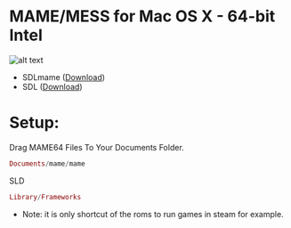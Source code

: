 MAME/MESS for Mac OS X - 64-bit Intel
=======

![alt text](http://www.revista.espiritolivre.org/wp-content/uploads/2016/03/mame-logo.png "Screenshot")


* SDLmame ([Download](http://sdlmame.lngn.net))
* SDL ([Download](http://www.libsdl.org))

Setup:
======= 
Drag MAME64 Files To Your Documents Folder.

```elixir
Documents/mame/mame

```
SLD
```elixir
Library/Frameworks
```

* Note: 
it is only shortcut of the roms to run games in steam for example.
